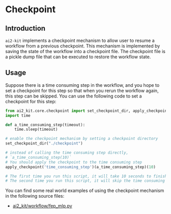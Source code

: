 # Checkpoint

## Introduction
`ai2-kit` implements a checkpoint mechanism to allow user to resume a workflow from a previous checkpoint. This mechanism is implemented by saving the state of the workflow into a checkpoint file. The checkpoint file is a pickle dump file that can be executed to restore the workflow state.

## Usage
Suppose there is a time consuming step in the workflow, and you hope to set a checkpoint for this step so that when you rerun the workflow again, this step can be skipped. You can use the following code to set a checkpoint for this step:

```python
from ai2_kit.core.checkpoint import set_checkpoint_dir, apply_checkpoint
import time

def a_time_consuming_step(timeout):
    time.sleep(timeout)

# enable the checkpoint mechanism by setting a checkpoint directory
set_checkpoint_dir("./checkpoint")

# instead of calling the time consuming step directly,
# `a_time_consuming_step(10)`
# You should apply the checkpoint to the time consuming step
apply_checkpoint('time_consuming_step')(a_time_consuming_step)(10)

# The first time you run this script, it will take 10 seconds to finish.
# The second time you run this script, it will skip the time consuming step and finish immediately.
```

You can find some real world examples of using the checkpoint mechanism in the following source files:

* [ai2_kit/workflow/fep_mlp.py](../../ai2_kit/workflow/fep_mlp.py)
